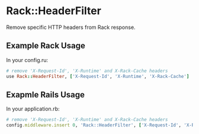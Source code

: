 # Rack::HeaderFilter

Remove specific HTTP headers from Rack response.

## Example Rack Usage

In your config.ru:

``` ruby
# remove 'X-Request-Id', 'X-Runtime' and X-Rack-Cache headers
use Rack::HeaderFilter, ['X-Request-Id', 'X-Runtime', 'X-Rack-Cache']
```

## Exapmle Rails Usage

In your application.rb:

``` ruby
# remove 'X-Request-Id', 'X-Runtime' and X-Rack-Cache headers
config.middleware.insert 0, 'Rack::HeaderFilter', ['X-Request-Id', 'X-Runtime', 'X-Rack-Cache']
```
